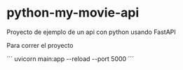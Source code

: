 # python-my-movie-api
Proyecto de ejemplo de un api con python usando FastAPI

Para correr el proyecto

´´´
uvicorn main:app --reload --port 5000
´´´
